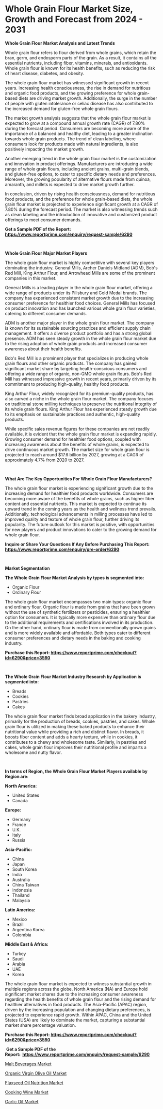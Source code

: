 <p><h1>Whole Grain Flour Market Size, Growth and Forecast from 2024 - 2031</h1></p><p><strong>Whole Grain Flour Market Analysis and Latest Trends</strong></p>
<p><p>Whole grain flour refers to flour derived from whole grains, which retain the bran, germ, and endosperm parts of the grain. As a result, it contains all the essential nutrients, including fiber, vitamins, minerals, and antioxidants. Whole grain flour is known for its health benefits, such as reducing the risk of heart disease, diabetes, and obesity.</p><p>The whole grain flour market has witnessed significant growth in recent years. Increasing health consciousness, the rise in demand for nutritious and organic food products, and the growing preference for whole grain-based diets are driving market growth. Additionally, the surge in the number of people with gluten intolerance or celiac disease has also contributed to the increased demand for gluten-free whole grain flours.</p><p>The market growth analysis suggests that the whole grain flour market is expected to grow at a compound annual growth rate (CAGR) of 7.80% during the forecast period. Consumers are becoming more aware of the importance of a balanced and healthy diet, leading to a greater inclination towards whole grain products. The trend of clean labeling, where consumers look for products made with natural ingredients, is also positively impacting the market growth.</p><p>Another emerging trend in the whole grain flour market is the customization and innovation in product offerings. Manufacturers are introducing a wide range of whole grain flours, including ancient grains, multi-grain blends, and gluten-free options, to cater to specific dietary needs and preferences. Moreover, the growing popularity of alternative flours made from quinoa, amaranth, and millets is expected to drive market growth further.</p><p>In conclusion, driven by rising health consciousness, demand for nutritious food products, and the preference for whole grain-based diets, the whole grain flour market is projected to experience significant growth at a CAGR of 7.80% during the forecast period. The market is also witnessing trends such as clean labeling and the introduction of innovative and customized product offerings to meet consumer demands.</p></p>
<p><strong>Get a Sample PDF of the Report:&nbsp; <a href="https://www.reportprime.com/enquiry/request-sample/6290">https://www.reportprime.com/enquiry/request-sample/6290</a></strong></p>
<p>&nbsp;</p>
<p><strong>Whole Grain Flour Major Market Players</strong></p>
<p><p>The whole grain flour market is highly competitive with several key players dominating the industry. General Mills, Archer Daniels Midland (ADM), Bob's Red Mill, King Arthur Flour, and Arrowhead Mills are some of the prominent companies in this market.</p><p>General Mills is a leading player in the whole grain flour market, offering a wide range of products under its Pillsbury and Gold Medal brands. The company has experienced consistent market growth due to the increasing consumer preference for healthier food choices. General Mills has focused on product innovation and has launched various whole grain flour varieties, catering to different consumer demands.</p><p>ADM is another major player in the whole grain flour market. The company is known for its sustainable sourcing practices and efficient supply chain management. It offers a diverse product portfolio and has a strong global presence. ADM has seen steady growth in the whole grain flour market due to the rising adoption of whole grain products and increased consumer awareness about their health benefits.</p><p>Bob's Red Mill is a prominent player that specializes in producing whole grain flours and other organic products. The company has gained significant market share by targeting health-conscious consumers and offering a wide range of organic, non-GMO whole grain flours. Bob's Red Mill has witnessed impressive growth in recent years, primarily driven by its commitment to producing high-quality, healthy food products.</p><p>King Arthur Flour, widely recognized for its premium-quality products, has also carved a niche in the whole grain flour market. The company focuses on traditional stone milling techniques to preserve the nutritional integrity of its whole grain flours. King Arthur Flour has experienced steady growth due to its emphasis on sustainable practices and authentic, high-quality products.</p><p>While specific sales revenue figures for these companies are not readily available, it is evident that the whole grain flour market is expanding rapidly. Growing consumer demand for healthier food options, coupled with increasing awareness about the benefits of whole grains, is expected to drive continuous market growth. The market size for whole grain flour is projected to reach around $17.6 billion by 2027, growing at a CAGR of approximately 4.7% from 2020 to 2027.</p></p>
<p>&nbsp;</p>
<p><strong>What Are The Key Opportunities For Whole Grain Flour Manufacturers?</strong></p>
<p><p>The whole grain flour market is experiencing significant growth due to the increasing demand for healthier food products worldwide. Consumers are becoming more aware of the benefits of whole grains, such as higher fiber content and essential nutrients. This market is expected to continue its upward trend in the coming years as the health and wellness trend prevails. Additionally, technological advancements in milling processes have led to improved quality and texture of whole grain flour, further driving its popularity. The future outlook for this market is positive, with opportunities for new players and product innovations to cater to the growing demand for whole grain flour.</p></p>
<p><strong>Inquire or Share Your Questions If Any Before Purchasing This Report: <a href="https://www.reportprime.com/enquiry/pre-order/6290">https://www.reportprime.com/enquiry/pre-order/6290</a></strong></p>
<p>&nbsp;</p>
<p><strong>Market Segmentation</strong></p>
<p><strong>The Whole Grain Flour Market Analysis by types is segmented into:</strong></p>
<p><ul><li>Organic Flour</li><li>Ordinary Flour</li></ul></p>
<p><p>The whole grain flour market encompasses two main types: organic flour and ordinary flour. Organic flour is made from grains that have been grown without the use of synthetic fertilizers or pesticides, ensuring a healthier option for consumers. It is typically more expensive than ordinary flour due to the additional requirements and certifications involved in its production. On the other hand, ordinary flour is made from conventionally grown grains and is more widely available and affordable. Both types cater to different consumer preferences and dietary needs in the baking and cooking industry.</p></p>
<p><strong>Purchase this Report:&nbsp;<a href="https://www.reportprime.com/checkout?id=6290&price=3590">https://www.reportprime.com/checkout?id=6290&price=3590</a></strong></p>
<p>&nbsp;</p>
<p><strong>The Whole Grain Flour Market Industry Research by Application is segmented into:</strong></p>
<p><ul><li>Breads</li><li>Cookies</li><li>Pastries</li><li>Cakes</li></ul></p>
<p><p>The whole grain flour market finds broad application in the bakery industry, primarily for the production of breads, cookies, pastries, and cakes. Whole grain flour is utilized in making these baked products to enhance their nutritional value while providing a rich and distinct flavor. In breads, it boosts fiber content and adds a hearty texture, while in cookies, it contributes to a chewy and wholesome taste. Similarly, in pastries and cakes, whole grain flour improves their nutritional profile and imparts a wholesome and nutty flavor.</p></p>
<p>&nbsp;</p>
<p><strong>In terms of Region, the Whole Grain Flour Market Players available by Region are:</strong></p>
<p>
    <p> <strong> North America: </strong>
        <ul>
            <li>United States</li>
            <li>Canada</li>
        </ul>
        </p> 
    <p> <strong> Europe: </strong>
        <ul>
            <li>Germany</li>
            <li>France</li>
            <li>U.K.</li>
            <li>Italy</li>
            <li>Russia</li>
        </ul>
        </p> 
    <p> <strong> Asia-Pacific: </strong>
        <ul>
            <li>China</li>
            <li>Japan</li>
            <li>South Korea</li>
            <li>India</li>
            <li>Australia</li>
            <li>China Taiwan</li>
            <li>Indonesia</li>
            <li>Thailand</li>
            <li>Malaysia</li>
        </ul>
        </p> 
    <p> <strong> Latin America: </strong>
        <ul>
            <li>Mexico</li>
            <li>Brazil</li>
            <li>Argentina Korea</li>
            <li>Colombia</li>
        </ul>
        </p> 
    <p> <strong> Middle East & Africa: </strong>
        <ul>
            <li>Turkey</li>
            <li>Saudi</li>
            <li>Arabia</li>
            <li>UAE</li>
            <li>Korea</li>
        </ul>
    </p>
    </p>
<p><p>The whole grain flour market is expected to witness substantial growth in multiple regions across the globe. North America (NA) and Europe hold significant market shares due to the increasing consumer awareness regarding the health benefits of whole grain flour and the rising demand for healthier alternatives in food products. The Asia-Pacific (APAC) region, driven by the increasing population and changing dietary preferences, is projected to experience rapid growth. Within APAC, China and the United States (USA) are likely to dominate the market, capturing a substantial market share percentage valuation.</p></p>
<p><strong>Purchase this Report: <a href="https://www.reportprime.com/checkout?id=6290&price=3590">https://www.reportprime.com/checkout?id=6290&price=3590</a></strong></p>
<p>&nbsp;<strong>Get a Sample PDF of the Report:&nbsp;&nbsp;<a href="https://www.reportprime.com/enquiry/request-sample/6290">https://www.reportprime.com/enquiry/request-sample/6290</a></strong></p>
<p><strong></strong></p>
<p><p><a href="https://github.com/JameTravis/Market-Research-Report-List-3/blob/main/malt-beverages-market.md">Malt Beverages Market</a></p><p><a href="https://github.com/GroverBarry/Market-Research-Report-List-3/blob/main/organic-virgin-olive-oil-market.md">Organic Virgin Olive Oil Market</a></p><p><a href="https://github.com/RoccoManning/Market-Research-Report-List-3/blob/main/flaxseed-oil-nutrition-market.md">Flaxseed Oil Nutrition Market</a></p><p><a href="https://github.com/RichRobinson5/Market-Research-Report-List-3/blob/main/cooking-wine-market.md">Cooking Wine Market</a></p><p><a href="https://github.com/NorbertYates/Market-Research-Report-List-3/blob/main/garlic-oil-market.md">Garlic Oil Market</a></p></p>
